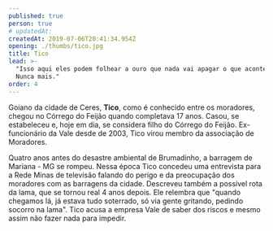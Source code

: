 ```yaml
---
published: true
person: true
# updatedAt:
createdAt: 2019-07-06T20:41:34.954Z
opening: ./thumbs/tico.jpg
title: Tico
lead: >-
  "Isso aqui eles podem folhear a ouro que nada vai apagar o que aconteceu.
  Nunca mais."
order: 4
---
```

Goiano da cidade de Ceres, **Tico**, como é conhecido entre os moradores, chegou no Córrego do Feijão quando completava 17 anos. Casou, se estabeleceu e, hoje em dia, se considera filho do Córrego do Feijão. Ex-funcionário da Vale desde de 2003, Tico virou membro da associação de Moradores.

<div class="video" title="Título descritivo do vídeo para acessibilidade" data-video="HP8bIefo8_k"></div>

 Quatro anos antes do desastre ambiental de Brumadinho, a barragem de Mariana - MG se rompeu. Nessa época Tico concedeu uma entrevista para a Rede Minas de televisão falando do perigo e da preocupação dos moradores com as barragens da cidade. Descreveu também a possível rota da lama, que se tornou real 4 anos depois. Ele relembra que "quando chegamos lá, já estava tudo soterrado, só via gente gritando, pedindo socorro na lama". Tico acusa a empresa Vale de saber dos riscos e mesmo assim não fazer nada para impedir.

<div class="video" data-size="small" title="Título descritivo do vídeo para acessibilidade" data-video="e79CoPQa3UE"></div>
